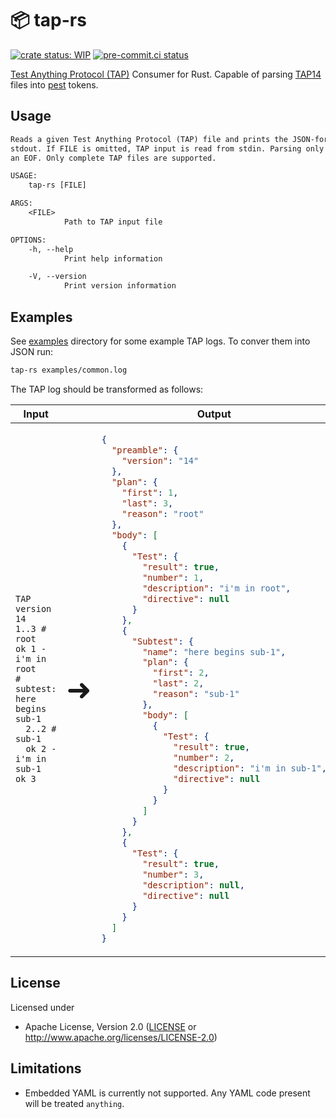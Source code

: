 # 📦 tap-rs

[![crate status: WIP](https://img.shields.io/badge/crate-WIP-blue)](https://github.com/ChiefGokhlayeh/tap-rs) [![pre-commit.ci status](https://results.pre-commit.ci/badge/github/ChiefGokhlayeh/tap-rs/main.svg)](https://results.pre-commit.ci/latest/github/ChiefGokhlayeh/tap-rs/main)

[Test Anything Protocol (TAP)](https://testanything.org/) Consumer for Rust. Capable of parsing [TAP14](https://testanything.org/tap-version-14-specification.html) files into [pest](https://github.com/pest-parser/pest) tokens.

## Usage

```txt
Reads a given Test Anything Protocol (TAP) file and prints the JSON-formatted parser result to
stdout. If FILE is omitted, TAP input is read from stdin. Parsing only comences after encountering
an EOF. Only complete TAP files are supported.

USAGE:
    tap-rs [FILE]

ARGS:
    <FILE>
            Path to TAP input file

OPTIONS:
    -h, --help
            Print help information

    -V, --version
            Print version information
```

## Examples

See [examples](examples) directory for some example TAP logs. To conver them into JSON run:

```sh
tap-rs examples/common.log
```

The TAP log should be transformed as follows:

<div align="center">
<table>
<thead>
<tr>
<th>Input</th>
<th></th>
<th>Output</th>
</tr>
</thead>
<tbody>
<tr>
<td>

```tap
TAP version 14
1..3 # root
ok 1 - i'm in root
# subtest: here begins sub-1
  2..2 # sub-1
  ok 2 - i'm in sub-1
ok 3
```

</td>
<td>
<font size="50pt">➜</font>
</td>
<td>

```json
{
  "preamble": {
    "version": "14"
  },
  "plan": {
    "first": 1,
    "last": 3,
    "reason": "root"
  },
  "body": [
    {
      "Test": {
        "result": true,
        "number": 1,
        "description": "i'm in root",
        "directive": null
      }
    },
    {
      "Subtest": {
        "name": "here begins sub-1",
        "plan": {
          "first": 2,
          "last": 2,
          "reason": "sub-1"
        },
        "body": [
          {
            "Test": {
              "result": true,
              "number": 2,
              "description": "i'm in sub-1",
              "directive": null
            }
          }
        ]
      }
    },
    {
      "Test": {
        "result": true,
        "number": 3,
        "description": null,
        "directive": null
      }
    }
  ]
}
```

</td>
</tr>
</tbody>
</table>
</div>

## License

Licensed under

- Apache License, Version 2.0
  ([LICENSE](LICENSE) or <http://www.apache.org/licenses/LICENSE-2.0>)

## Limitations

- Embedded YAML is currently not supported. Any YAML code present will be treated `anything`.
